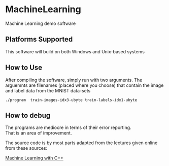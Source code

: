 # MachineLearning
Machine Learning demo software


## Platforms Supported

This software will build on both Windows and Unix-based systems


## How to Use

After compiling the software, simply run with two arguments.  The arguemnts
are filenames (placed where you choose) that contain the image and
label data from the MNIST data-sets

```
./program  train-images-idx3-ubyte train-labels-idx1-ubyte
```

## How to debug

The programs are mediocre in terms of their error reporting.  
That is an area of improvement.

The source code is by most parts adapted from the lectures given
online from these sources:

[Machine Learning with C++](https://www.youtube.com/watch?v=E1K9SZCm0fQ)

